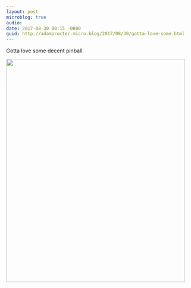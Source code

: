 ```yaml
---
layout: post
microblog: true
audio: 
date: 2017-08-30 00:15 -0000
guid: http://adamprocter.micro.blog/2017/08/30/gotta-love-some.html
---
```

Gotta love some decent pinball.

<img src="http://discursive.adamprocter.co.uk/uploads/2017/64434543eb.jpg" width="480" height="600" />
